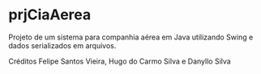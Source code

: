 # prjCiaAerea
Projeto de um sistema para companhia aérea em Java utilizando Swing e dados serializados em arquivos.

Créditos Felipe Santos Vieira, Hugo do Carmo Silva e Danyllo Silva
